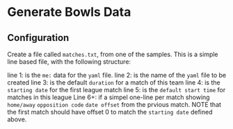 # Generate Bowls Data

## Configuration

Create a file called `matches.txt`, from one of the samples. This is a simple line based file, with the following structure:

line 1: is the `me:` data for the `yaml` file.
line 2: is the name of the `yaml` file to be created
line 3: is the default `duration` for a match of this team
line 4: is the `starting date` for the first league match
line 5: is the `default start time` for matches in this league
Line 6+: if a simpel one-line per match showing `home/away` `opposition code` `date offset` from the prvious match. NOTE that the first match should have offset 0 to match the `starting date` defined above.
